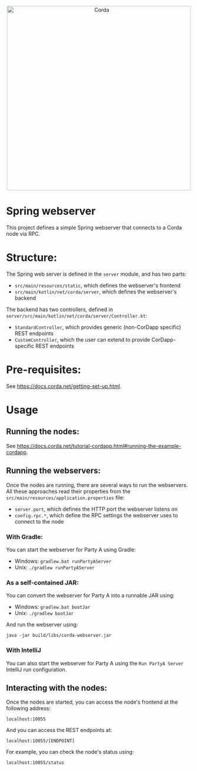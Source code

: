 <p align="center">
  <img src="https://www.corda.net/wp-content/uploads/2016/11/fg005_corda_b.png" alt="Corda" width="500">
</p>

# Spring webserver

This project defines a simple Spring webserver that connects to a Corda node via RPC.

# Structure:

The Spring web server is defined in the `server` module, and has two parts:

* `src/main/resources/static`, which defines the webserver's frontend
* `src/main/kotlin/net/corda/server`, which defines the webserver's backend

The backend has two controllers, defined in `server/src/main/kotlin/net/corda/server/Controller.kt`:

* `StandardController`, which provides generic (non-CorDapp specific) REST endpoints
* `CustomController`, which the user can extend to provide CorDapp-specific REST endpoints

# Pre-requisites:

See https://docs.corda.net/getting-set-up.html.

# Usage

## Running the nodes:

See https://docs.corda.net/tutorial-cordapp.html#running-the-example-cordapp.

## Running the webservers:

Once the nodes are running, there are several ways to run the webservers. All these approaches 
read their properties from the `src/main/resources/application.properties` file:

* `server.port`, which defines the HTTP port the webserver listens on
* `config.rpc.*`, which define the RPC settings the webserver uses to connect to the node

### With Gradle:

You can start the webserver for Party A using Gradle:

* Windows: `gradlew.bat runPartyAServer`
* Unix: `./gradlew runPartyAServer`

### As a self-contained JAR:

You can convert the webserver for Party A into a runnable JAR using:

* Windows: `gradlew.bat bootJar`
* Unix: `./gradlew bootJar`

And run the webserver using:

    java -jar build/libs/corda-webserver.jar

### With IntelliJ

You can also start the webserver for Party A using the `Run PartyA Server` IntelliJ run configuration.

## Interacting with the nodes:

Once the nodes are started, you can access the node's frontend at the following address:

    localhost:10055

And you can access the REST endpoints at:

    localhost:10055/[ENDPOINT]

For example, you can check the node's status using:

    localhost:10055/status
